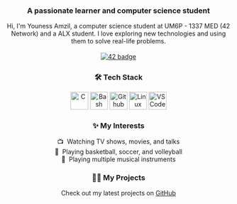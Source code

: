 <h3 align="center">A passionate learner and computer science student</h3>

<p align="center">
  Hi, I'm Youness Amzil, a computer science student at UM6P - 1337 MED (42 Network) and a ALX student. I love exploring new technologies and using them to solve real-life problems. </p>

<p align="center">
  <a href="https://badge.mediaplus.ma/darkblue/yoamzil" target="_blank">
    <img src="https://badge.mediaplus.ma/darkblue/yoamzil" alt="42 badge" style="vertical-align:top; margin:4px">
  </a>
</p>

<h3 align="center">🛠️ Tech Stack</h3>
<p align="center">
  <img src="https://cdn.jsdelivr.net/gh/devicons/devicon/icons/c/c-original.svg" alt="C" height="40" width="40"/>
  <img src="https://cdn.jsdelivr.net/gh/devicons/devicon/icons/bash/bash-original.svg" alt="Bash" height="40" width="40"/>
  <img src="https://cdn.jsdelivr.net/gh/devicons/devicon/icons/github/github-original.svg" alt="Github" height="40" width="40"/>
  <img src="https://cdn.jsdelivr.net/gh/devicons/devicon/icons/linux/linux-original.svg" alt="Linux" height="40" width="40"/>
  <img src="https://cdn.jsdelivr.net/gh/devicons/devicon/icons/vscode/vscode-original.svg" alt="VS Code" height="40" width="40"/>
</p>

<h3 align="center">✨ My Interests</h3>
<p align="center">
  📺&nbsp;&nbsp;Watching TV shows, movies, and talks<br>
  🏀&nbsp;&nbsp;Playing basketball, soccer, and volleyball<br>
  🎸&nbsp;&nbsp;Playing multiple musical instruments<br>
</p>

<h3 align="center">👨‍💻 My Projects</h3>
<p align="center">
  Check out my latest projects on <a href="https://github.com/yoamzil" target="_blank">GitHub</a>
</p>
